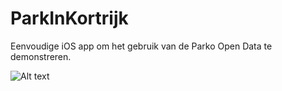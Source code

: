 ParkInKortrijk
==============

Eenvoudige iOS app om het gebruik van de Parko Open Data te demonstreren.

![Alt text](http://f.cl.ly/items/1j321x3L3u3s3K2S3Z3j/screenshot_pik.png "Screenshot")
